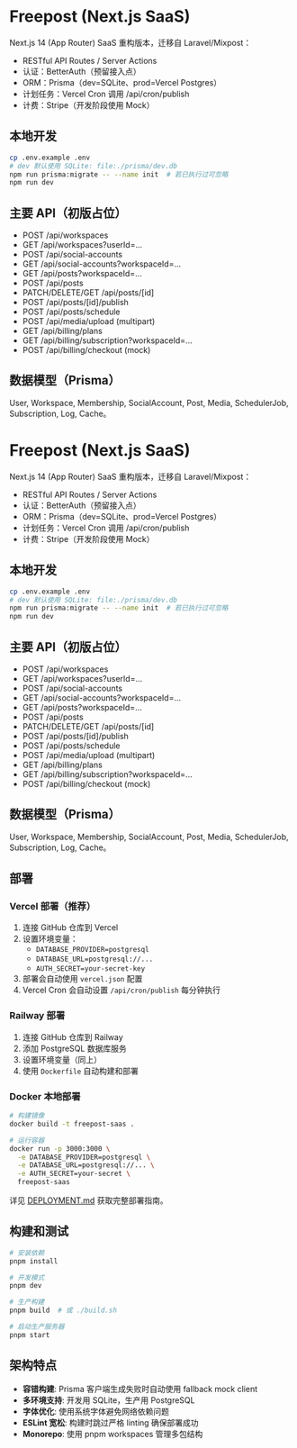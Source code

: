 # Freepost (Next.js SaaS)

Next.js 14 (App Router) SaaS 重构版本，迁移自 Laravel/Mixpost：
- RESTful API Routes / Server Actions
- 认证：BetterAuth（预留接入点）
- ORM：Prisma（dev=SQLite、prod=Vercel Postgres）
- 计划任务：Vercel Cron 调用 /api/cron/publish
- 计费：Stripe（开发阶段使用 Mock）

## 本地开发
```bash
cp .env.example .env
# dev 默认使用 SQLite: file:./prisma/dev.db
npm run prisma:migrate -- --name init  # 若已执行过可忽略
npm run dev
```

## 主要 API（初版占位）
- POST /api/workspaces
- GET  /api/workspaces?userId=...
- POST /api/social-accounts
- GET  /api/social-accounts?workspaceId=...
- GET  /api/posts?workspaceId=...
- POST /api/posts
- PATCH/DELETE/GET /api/posts/[id]
- POST /api/posts/[id]/publish
- POST /api/posts/schedule
- POST /api/media/upload (multipart)
- GET  /api/billing/plans
- GET  /api/billing/subscription?workspaceId=...
- POST /api/billing/checkout (mock)

## 数据模型（Prisma）
User, Workspace, Membership, SocialAccount, Post, Media, SchedulerJob, Subscription, Log, Cache。

# Freepost (Next.js SaaS)

Next.js 14 (App Router) SaaS 重构版本，迁移自 Laravel/Mixpost：
- RESTful API Routes / Server Actions
- 认证：BetterAuth（预留接入点）
- ORM：Prisma（dev=SQLite、prod=Vercel Postgres）
- 计划任务：Vercel Cron 调用 /api/cron/publish
- 计费：Stripe（开发阶段使用 Mock）

## 本地开发
```bash
cp .env.example .env
# dev 默认使用 SQLite: file:./prisma/dev.db
npm run prisma:migrate -- --name init  # 若已执行过可忽略
npm run dev
```

## 主要 API（初版占位）
- POST /api/workspaces
- GET  /api/workspaces?userId=...
- POST /api/social-accounts
- GET  /api/social-accounts?workspaceId=...
- GET  /api/posts?workspaceId=...
- POST /api/posts
- PATCH/DELETE/GET /api/posts/[id]
- POST /api/posts/[id]/publish
- POST /api/posts/schedule
- POST /api/media/upload (multipart)
- GET  /api/billing/plans
- GET  /api/billing/subscription?workspaceId=...
- POST /api/billing/checkout (mock)

## 数据模型（Prisma）
User, Workspace, Membership, SocialAccount, Post, Media, SchedulerJob, Subscription, Log, Cache。

## 部署

### Vercel 部署（推荐）
1. 连接 GitHub 仓库到 Vercel
2. 设置环境变量：
   - `DATABASE_PROVIDER=postgresql`
   - `DATABASE_URL=postgresql://...`
   - `AUTH_SECRET=your-secret-key`
3. 部署会自动使用 `vercel.json` 配置
4. Vercel Cron 会自动设置 `/api/cron/publish` 每分钟执行

### Railway 部署
1. 连接 GitHub 仓库到 Railway
2. 添加 PostgreSQL 数据库服务
3. 设置环境变量（同上）
4. 使用 `Dockerfile` 自动构建和部署

### Docker 本地部署
```bash
# 构建镜像
docker build -t freepost-saas .

# 运行容器
docker run -p 3000:3000 \
  -e DATABASE_PROVIDER=postgresql \
  -e DATABASE_URL=postgresql://... \
  -e AUTH_SECRET=your-secret \
  freepost-saas
```

详见 [DEPLOYMENT.md](./DEPLOYMENT.md) 获取完整部署指南。

## 构建和测试

```bash
# 安装依赖
pnpm install

# 开发模式
pnpm dev

# 生产构建
pnpm build  # 或 ./build.sh

# 启动生产服务器
pnpm start
```

## 架构特点

- **容错构建**: Prisma 客户端生成失败时自动使用 fallback mock client
- **多环境支持**: 开发用 SQLite，生产用 PostgreSQL
- **字体优化**: 使用系统字体避免网络依赖问题
- **ESLint 宽松**: 构建时跳过严格 linting 确保部署成功
- **Monorepo**: 使用 pnpm workspaces 管理多包结构
